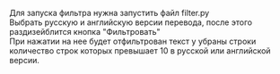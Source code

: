Для запуска фильтра нужна запустить файл filter.py <br>
Выбрать русскую и английскую версии перевода, после этого раздизейблится кнопка "Фильтровать" <br>
При нажатии на нее будет отфильтрован текст у убраны строки количество строк которых превышает 10 в русской или английской версии.
